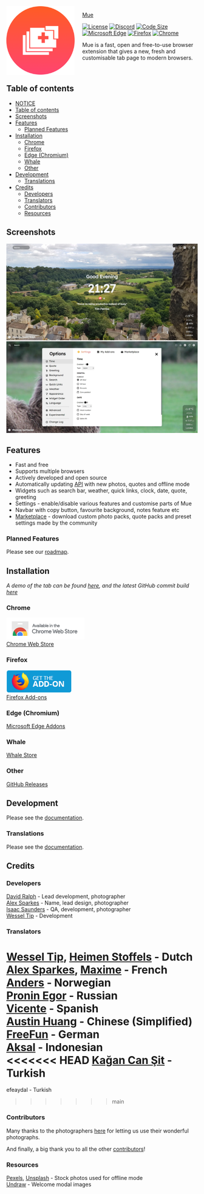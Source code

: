 <img src="assets/logo.png" align="left" width="180px" height="180px"/>
<img align="left" width="0" height="192px" hspace="10"/>

> <a href="https://muetab.com/">Mue</a>

[![License](https://img.shields.io/badge/license-BSD%203-blue?style=flat-square)](/LICENSE) [![Discord](https://img.shields.io/discord/659129207208804381?label=discord&color=7289DA&style=flat-square)](https://discord.gg/zv8C9F8) [![Code Size](https://img.shields.io/github/languages/code-size/mue/mue?color=green&label=size&style=flat-square)]()
<br>
[![Microsoft Edge](https://img.shields.io/badge/dynamic/json?style=flat-square&label=microsoft%20edge&query=%24.version&url=https%3A%2F%2Fmicrosoftedge.microsoft.com%2Faddons%2Fgetproductdetailsbycrxid%2Faepnglgjfokepefimhbnibfjekidhmja)](https://microsoftedge.microsoft.com/addons/detail/aepnglgjfokepefimhbnibfjekidhmja) [![Firefox](https://img.shields.io/amo/v/mue?label=firefox&style=flat-square)](https://addons.mozilla.org/firefox/addon/mue) [![Chrome](https://img.shields.io/chrome-web-store/v/bngmbednanpcfochchhgbkookpiaiaid?label=chrome&style=flat-square)](https://chrome.google.com/webstore/detail/mue/bngmbednanpcfochchhgbkookpiaiaid)

Mue is a fast, open and free-to-use browser extension that gives a new, fresh and customisable tab page to modern browsers.

<br>

## Table of contents

- [NOTICE](#notice)
- [Table of contents](#table-of-contents)
- [Screenshots](#screenshots)
- [Features](#features)
  - [Planned Features](#planned-features)
- [Installation](#installation)
  - [Chrome](#chrome)
  - [Firefox](#firefox)
  - [Edge (Chromium)](#edge-chromium)
  - [Whale](#whale)
  - [Other](#other)
- [Development](#development)
  - [Translations](#translations)
- [Credits](#credits)
  - [Developers](#developers)
  - [Translators](#translators)
  - [Contributors](#contributors)
  - [Resources](#resources)

## Screenshots

![Screenshot](assets/screenshot.webp)
![Settings Modal](assets/screenshot2.webp)

## Features

- Fast and free
- Supports multiple browsers
- Actively developed and open source
- Automatically updating [API](https://github.com/mue/api) with new photos, quotes and offline mode
- Widgets such as search bar, weather, quick links, clock, date, quote, greeting
- Settings - enable/disable various features and customise parts of Mue
- Navbar with copy button, favourite background, notes feature etc
- [Marketplace](https://github.com/mue/marketplace) - download custom photo packs, quote packs and preset settings made by the community

### Planned Features

Please see our [roadmap](https://trello.com/b/w7zhS7Hi/mue-50).

## Installation

_A demo of the tab can be found [here](https://demo.muetab.com), and the latest GitHub commit build [here](https://mue.vercel.app)_

### Chrome

[![Chrome Web Store Logo](assets/chrome.png)](https://chrome.google.com/webstore/detail/mue/bngmbednanpcfochchhgbkookpiaiaid)
<br>
[Chrome Web Store](https://chrome.google.com/webstore/detail/mue/bngmbednanpcfochchhgbkookpiaiaid)

### Firefox

[![Firefox Add-ons Logo](assets/firefox.png)](https://addons.mozilla.org/firefox/addon/mue)
<br>
[Firefox Add-ons](https://addons.mozilla.org/firefox/addon/mue)

### Edge (Chromium)

[Microsoft Edge Addons](https://microsoftedge.microsoft.com/addons/detail/aepnglgjfokepefimhbnibfjekidhmja)

### Whale

[Whale Store](https://store.whale.naver.com/detail/ecllekeilcmicbfkkiknfdddbogibbnc)

### Other

[GitHub Releases](https://github.com/mue/mue/releases)

## Development

Please see the [documentation](https://docs.muetab.com/development#mue-tab).

### Translations

Please see the [documentation](https://docs.muetab.com/translations).

## Credits

### Developers

[David Ralph](https://github.com/davidcralph) - Lead development, photographer <br/>
[Alex Sparkes](https://github.com/alexsparkes) - Name, lead design, photographer <br/>
[Isaac Saunders](https://github.com/eartharoid) - QA, development, photographer <br/>
[Wessel Tip](https://github.com/Wessel) - Development <br/>

### Translators

[Wessel Tip](https://github.com/Wessel), [Heimen Stoffels](https://github.com/Vistaus) - Dutch <br/>
[Alex Sparkes](https://github.com/alexsparkes), [Maxime](https://github.com/exiam) - French <br/>
[Anders](https://github.com/FuryingFox) - Norwegian <br/>
[Pronin Egor](https://github.com/MrZillaGold) - Russian <br/>
[Vicente](https://github.com/Vicente015) - Spanish <br/>
[Austin Huang](https://github.com/austinhuang0131) - Chinese (Simplified) <br/>
[FreeFun](https://github.com/xXFreeFunXx) - German <br/>
[Aksal](https://github.com/aksalsf) - Indonesian <br/>
<<<<<<< HEAD
[Kağan Can Şit](https://github.com/KaganCanSit) - Turkish <br/>
=======
efeaydal - Turkish <br/>
>>>>>>> main

### Contributors

Many thanks to the photographers [here](https://api.muetab.com/images/photographers) for letting us use their wonderful photographs.

And finally, a big thank you to all the other [contributors](https://github.com/mue/mue/graphs/contributors)!

### Resources

[Pexels](https://pexels.com), [Unsplash](https://unsplash.com) - Stock photos used for offline mode <br/>
[Undraw](https://undraw.co) - Welcome modal images
